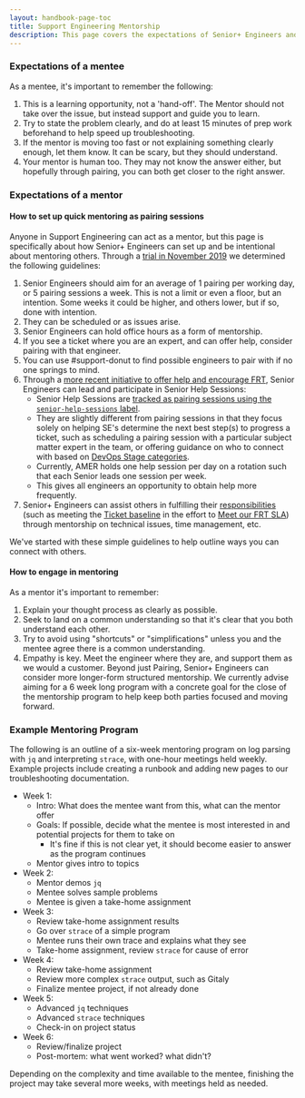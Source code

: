 ```yaml
---
layout: handbook-page-toc
title: Support Engineering Mentorship
description: This page covers the expectations of Senior+ Engineers and how they can engage in mentorship at GitLab
---
```


### Expectations of a mentee

As a mentee, it's important to remember the following:

1. This is a learning opportunity, not a 'hand-off'. The Mentor should not take over the issue, but instead support and guide you to learn. 
1. Try to state the problem clearly, and do at least 15 minutes of prep work beforehand to help speed up troubleshooting.
1. If the mentor is moving too fast or not explaining something clearly enough, let them know. It can be scary, but they should understand.
1. Your mentor is human too. They may not know the answer either, but hopefully through pairing, you can both get closer to the right answer.

### Expectations of a mentor

#### How to set up quick mentoring as pairing sessions

Anyone in Support Engineering can act as a mentor, but this page is specifically about how Senior+ Engineers can set up and be intentional about mentoring others. Through a [trial in November 2019](https://gitlab.com/gitlab-com/support/support-team-meta/-/issues/2704) we determined the following guidelines:

1. Senior Engineers should aim for an average of 1 pairing per working day, or 5 pairing sessions a week. This is not a limit or even a floor, but an intention. Some weeks it could be higher, and others lower, but if so, done with intention.
1. They can be scheduled or as issues arise.
1. Senior Engineers can hold office hours as a form of mentorship.
1. If you see a ticket where you are an expert, and can offer help, consider pairing with that engineer.
1. You can use #support-donut to find possible engineers to pair with if no one springs to mind.
1. Through a [more recent initiative to offer help and encourage FRT](https://gitlab.com/gitlab-com/support/support-team-meta/-/issues/3829), Senior Engineers can lead and participate in Senior Help Sessions:
   - Senior Help Sessions are [tracked as pairing sessions using the `senior-help-sessions` label](https://gitlab.com/gitlab-com/support/support-pairing/-/issues?scope=all&state=all&label_name[]=senior-help-sessions).
   - They are slightly different from pairing sessions in that they focus solely on helping SE's determine the next best step(s) to progress a ticket, such as scheduling a pairing session with a particular subject matter expert in the team, or offering guidance on who to connect with based on [DevOps Stage categories](https://about.gitlab.com/handbook/product/categories/#devops-stages).
   - Currently, AMER holds one help session per day on a rotation such that each Senior leads one session per week. 
   - This gives all engineers an opportunity to obtain help more frequently. 
1. Senior+ Engineers can assist others in fulfilling their [responsibilities](https://about.gitlab.com/handbook/support/support-engineer-responsibilities.html) (such as meeting the [Ticket baseline](https://about.gitlab.com/handbook/support/support-engineer-responsibilities.html#ticket-baseline) in the effort to [Meet our FRT SLA](https://about.gitlab.com/handbook/support/workflows/meeting-frt-sla.html)) through mentorship on technical issues, time management, etc.

We've started with these simple guidelines to help outline ways you can connect with others.

#### How to engage in mentoring

As a mentor it's important to remember:

1. Explain your thought process as clearly as possible. 
1. Seek to land on a common understanding so that it's clear that you both understand each other.
1. Try to avoid using "shortcuts" or "simplifications" unless you and the mentee agree there is a common understanding.
1. Empathy is key. Meet the engineer where they are, and support them as we would a customer.
Beyond just Pairing, Senior+ Engineers can consider more longer-form  structured mentorship. We currently advise aiming for a 6 week long program with a concrete goal for the close of the mentorship program to help keep both parties focused and moving forward.
### Example Mentoring Program

The following is an outline of a six-week mentoring program on log parsing with `jq` and interpreting `strace`, with one-hour meetings held weekly.  Example projects include creating a runbook and adding new pages to our troubleshooting documentation.

- Week 1:
   - Intro: What does the mentee want from this, what can the mentor offer
   - Goals: If possible, decide what the mentee is most interested in and potential projects for them to take on
      - It's fine if this is not clear yet, it should become easier to answer as the program continues
   - Mentor gives intro to topics
- Week 2:
   - Mentor demos `jq`
   - Mentee solves sample problems
   - Mentee is given a take-home assignment
- Week 3:
   - Review take-home assignment results
   - Go over `strace` of a simple program
   - Mentee runs their own trace and explains what they see
   - Take-home assignment, review `strace` for cause of error
- Week 4:
   - Review take-home assignment
   - Review more complex `strace` output, such as Gitaly
   - Finalize mentee project, if not already done
- Week 5:
   - Advanced `jq` techniques
   - Advanced `strace` techniques
   - Check-in on project status
- Week 6:
   - Review/finalize project
   - Post-mortem: what went worked? what didn't?

Depending on the complexity and time available to the mentee, finishing the project may take several more weeks, with meetings held as needed.
